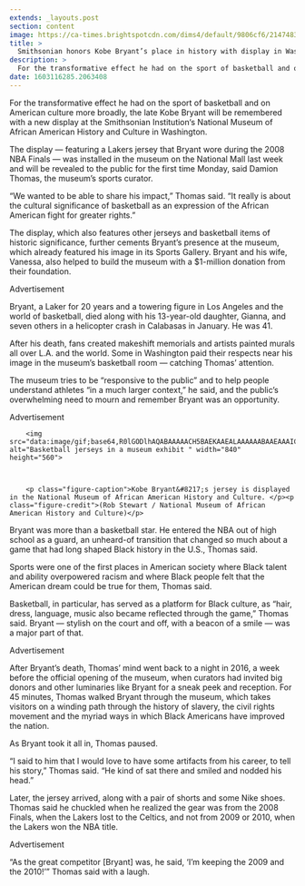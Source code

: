 ```yaml
--- 
extends: _layouts.post 
section: content 
image: https://ca-times.brightspotcdn.com/dims4/default/9806cf6/2147483647/strip/true/crop/5493x2884+0+389/resize/1200x630!/quality/90/?url=https%3A%2F%2Fcalifornia-times-brightspot.s3.amazonaws.com%2F67%2F4a%2F8257b3324bca8d8edaab74b90f8c%2Fla-me-kobe-at-smithsonian01.JPG 
title: > 
  Smithsonian honors Kobe Bryant’s place in history with display in Washington 
description: > 
  For the transformative effect he had on the sport of basketball and on American culture more broadly, the late Kobe Bryant will be remembered with a new display at the Smithsonian Institution‘s National Museum of African American History and Culture in Washington.Some in Washington paid their respects near his image in the museum’s basketball room — catching Thomas’ attention.AdvertisementKobe Bryant’s jersey is displayed in the National Museum of African American History and Culture.(Rob Stewart / National Museum of African American History and Culture)Bryant was more than a basketball star.Basketball, in particular, has served as a platform for Black culture, as “hair, dress, language, music also became reflected through the game,” Thomas said. 
date: 1603116285.2063408 
--- 
```

<div><p>For the transformative effect he had on the sport of basketball and on American culture more broadly, the late Kobe Bryant will be remembered with a new display at the Smithsonian Institution&#8216;s National Museum of African American History and Culture in Washington.</p><p></p><p>The display &#8212; featuring a Lakers jersey that Bryant wore during the 2008 NBA Finals &#8212; was installed in the museum on the National Mall last week and will be revealed to the public for the first time Monday, said Damion Thomas, the museum&#8217;s sports curator.</p><p>&#8220;We wanted to be able to share his impact,&#8221; Thomas said. &#8220;It really is about the cultural significance of basketball as an expression of the African American fight for greater rights.&#8221;</p><p>The display, which also features other jerseys and basketball items of historic significance, further cements Bryant&#8217;s presence at the museum, which already featured his image in its Sports Gallery. Bryant and his wife, Vanessa, also helped to build the museum with a $1-million donation from their foundation.</p><p class="google-dfp-ad-caption">Advertisement</p>
    <p id="google-ad2dae1254-8194-49a2-bb40-9302b5a20026" class="google-dfp-ad injected">
        <p class="google-dfp-ad-placeholder"></p>
    </p>
<p>Bryant, a Laker for 20 years and a towering figure in Los Angeles and the world of basketball, died  along with his 13-year-old daughter, Gianna, and seven others in a helicopter crash in Calabasas in January. He was 41.</p><p>After his death, fans created makeshift memorials and artists painted murals all over L.A. and the world. Some in Washington paid their respects near his image in the museum&#8217;s basketball room &#8212; catching Thomas&#8217; attention.</p><p>The museum tries to be &#8220;responsive to the public&#8221; and to help people understand athletes &#8220;in a much larger context,&#8221; he said, and the public&#8217;s overwhelming need to mourn and remember Bryant was an opportunity.</p><p class="google-dfp-ad-caption">Advertisement</p>
    <p id="google-adbf794dbc-2f18-4edd-8cd9-bad50083be16" class="google-dfp-ad injected">
        <p class="google-dfp-ad-placeholder"></p>
    </p>
<p></p><p id="nativo_1"></p>
    
        <img src="data:image/gif;base64,R0lGODlhAQABAAAAACH5BAEKAAEALAAAAAABAAEAAAICTAEAOw==" alt="Basketball jerseys in a museum exhibit " width="840" height="560">
    
    
    
        <p class="figure-caption">Kobe Bryant&#8217;s jersey is displayed in the National Museum of African American History and Culture. </p><p class="figure-credit">(Rob Stewart / National Museum of African American History and Culture)</p>
        
<p>Bryant was more than a basketball star. He entered the NBA out of high school as a guard, an unheard-of transition  that changed so much about a game that had long shaped Black history in the U.S., Thomas said.</p><p>Sports were one of the first places in American society where Black talent and ability overpowered racism and where Black people felt that the American dream could be true for them, Thomas said.</p><p>Basketball, in particular, has served as a platform for Black culture, as &#8220;hair, dress, language, music also became reflected through the game,&#8221; Thomas said. Bryant &#8212; stylish on the court and off,  with a beacon of a smile &#8212; was a major part of that. </p><p class="google-dfp-ad-caption">Advertisement</p>
    <p id="google-ad64552cfa-778e-4c32-9c16-d147d525ce29" class="google-dfp-ad injected">
        <p class="google-dfp-ad-placeholder"></p>
    </p>
<p>After Bryant&#8217;s death, Thomas&#8217; mind went back to a night in 2016, a week before the official opening of the museum, when curators had invited big donors and other luminaries like Bryant for a sneak peek and reception. For 45 minutes, Thomas walked Bryant through the museum,  which takes visitors on a winding path through the history of slavery, the civil rights movement and the myriad  ways in which Black Americans have improved the nation.</p><p>As Bryant took it all in, Thomas paused.</p><p>&#8220;I said to him that I would love to have some artifacts from his career, to tell his story,&#8221; Thomas said. &#8220;He kind of sat there and smiled and nodded his head.&#8221;</p><p>Later, the jersey arrived, along with a pair of shorts and some Nike shoes. Thomas said he chuckled when he realized the gear was from the 2008 Finals, when the Lakers lost to the Celtics, and not from 2009 or 2010, when the Lakers won the NBA title.</p><p class="google-dfp-ad-caption">Advertisement</p>
    <p id="google-ad57bcea54-4951-4cca-a849-fce82ff82103" class="google-dfp-ad injected">
        <p class="google-dfp-ad-placeholder"></p>
    </p>
<p>&#8220;As the great competitor [Bryant] was, he said, &#8216;I&#8217;m keeping the 2009 and the 2010!&#8217;&#8221; Thomas said with a laugh. </p></div>